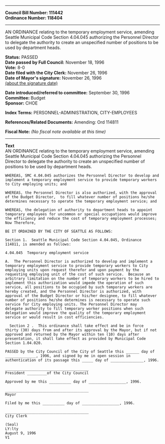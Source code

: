 * * * * *  
  
**Council Bill Number: [](#h0)[](#h2)111442**   
**Ordinance Number: 118404**  
  
* * * * *  
  
AN ORDINANCE relating to the temporary employment service, amending Seattle Municipal Code Section 4.04.045 authorizing the Personnel Director to delegate the authority to create an unspecified number of positions to be used by department heads.  
  
**Status:** PASSED   
**Date passed by Full Council:** November 18, 1996   
**Vote:** 8-0   
**Date filed with the City Clerk:** November 26, 1996   
**Date of Mayor's signature:** November 26, 1996   
[(about the signature date)](/~public/approvaldate.htm)   
  
  
**Date introduced/referred to committee:** September 30, 1996   
**Committee:** Budget   
**Sponsor:** CHOE   
  
**Index Terms:** PERSONNEL-ADMINISTRATION, CITY-EMPLOYEES  
  
**References/Related Documents:** Amending: Ord 114811  
  
**Fiscal Note:** *(No fiscal note available at this time)*  
  
* * * * *  
  
**Text**  
    AN ORDINANCE relating to the temporary employment service, amending  
    Seattle Municipal Code Section 4.04.045 authorizing the Personnel  
    Director to delegate the authority to create an unspecified number of  
    positions to be used by department heads.  
  
    WHEREAS, SMC 4.04.045 authorizes the Personnel Director to develop and  
    implement a temporary employment service to provide temporary workers  
    to City employing units; and  
  
    WHEREAS, the Personnel Director is also authorized, with the approval  
    of the Budget Director,  to fill whatever number of positions he/she  
    determines necessary to operate the temporary employment service; and  
  
    WHEREAS, the delegation of authority to department heads to appoint  
    temporary employees for uncommon or special occupations would improve  
    the efficiency and reduce the cost of temporary employment processes;  
    Now Therefore,  
  
    BE IT ORDAINED BY THE CITY OF SEATTLE AS FOLLOWS:  
  
    Section 1.  Seattle Municipal Code Section 4.04.045, Ordinance  
    114811, is amended as follows:  
  
    4.04.045  Temporary employment service  
  
    A.  The Personnel Director is authorized to develop and implement a  
    temporary employment service to provide temporary workers to City  
    employing units upon request therefor and upon payment by the  
    requesting employing unit of the cost of such service.  Because an  
    arbitrary limitation on the number of temporary workers to be hired to  
    implement this authorization would impede the operation of such  
    service, all positions to be occupied by such temporary workers are  
    hereby created, and the Personnel Director is authorized, with  
    approval of the Budget Director or his/her designee, to fill whatever  
    number of positions he/she determines is necessary to operate such  
    service for City employing units. The Personnel Director may  
    delegate authority to fill temporary worker positions when such  
    delegation would improve the quality of the temporary employment  
    service or would result in cost efficiencies.  
  
      Section 2 .  This ordinance shall take effect and be in force  
    thirty (30) days from and after its approval by the Mayor, but if not  
    approved and returned by the Mayor within ten (10) days after  
    presentation, it shall take effect as provided by Municipal Code  
    Section 1.04.020.  
  
    PASSED by the City Council of the City of Seattle this ______ day of  
    ______________, 1996, and signed by me in open session in  
    authentication of its passage this _____ day of _______________, 1996.  
  
    ______________________________________  
    President _________of the City Council  
  
    Approved by me this __________ day of _________________, 1996.  
  
    ______________________________________  
    Mayor  
  
    Filed by me this __________ day of _________________, 1996.  
  
    ______________________________________  
    City Clerk  
  
    (Seal)  
    LY:lty  
    August 9, 1996  
    V1  
